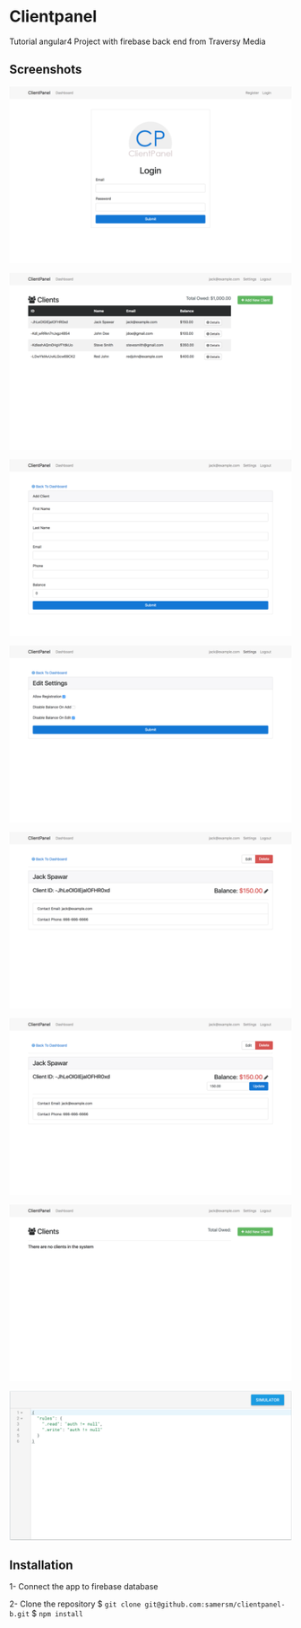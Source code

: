 # Clientpanel

Tutorial angular4 Project with firebase back end from Traversy Media

## Screenshots

![screenshot_001](https://raw.githubusercontent.com/samersm/clientpanel-b/master/readme_img/img_001.png)

![screenshot_002](https://raw.githubusercontent.com/samersm/clientpanel-b/master/readme_img/img_002.png)

![screenshot_003](https://raw.githubusercontent.com/samersm/clientpanel-b/master/readme_img/img_003.png)

![screenshot_004](https://raw.githubusercontent.com/samersm/clientpanel-b/master/readme_img/img_004.png)

![screenshot_005](https://raw.githubusercontent.com/samersm/clientpanel-b/master/readme_img/img_005.png)

![screenshot_006](https://raw.githubusercontent.com/samersm/clientpanel-b/master/readme_img/img_006.png)

![screenshot_007](https://raw.githubusercontent.com/samersm/clientpanel-b/master/readme_img/img_007.png)

![screenshot_008](https://raw.githubusercontent.com/samersm/clientpanel-b/master/readme_img/img_008.png)

## Installation

1- Connect the app to firebase database

2- Clone the repository
$ `git clone git@github.com:samersm/clientpanel-b.git`
$ `npm install`
